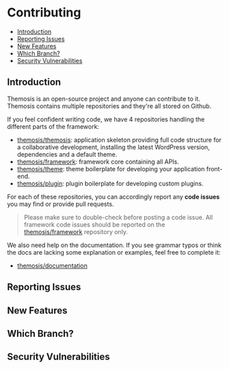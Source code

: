 # Contributing

- [Introduction](#introduction)
- [Reporting Issues](#reporting-issues)
- [New Features](#new-features)
- [Which Branch?](#which-branch)
- [Security Vulnerabilities](#security-vulnerabilities)

## Introduction

Themosis is an open-source project and anyone can contribute to it. Themosis contains multiple repositories and they're all stored on Github.

If you feel confident writing code, we have 4 repositories handling the different parts of the framework:

- [themosis/themosis](https://github.com/themosis/themosis): application skeleton providing full code structure for a collaborative development, installing the latest WordPress version, dependencies and a default theme.
- [themosis/framework](https://github.com/themosis/framework): framework core containing all APIs.
- [themosis/theme](https://github.com/themosis/theme): theme boilerplate for developing your application front-end.
- [themosis/plugin](https://github.com/themosis/plugin): plugin boilerplate for developing custom plugins.

For each of these repositories, you can accordingly report any **code issues** you may find or provide pull requests.

> Please make sure to double-check before posting a code issue. All framework code issues should be reported on the [themosis/framework](https://github.com/themosis/framework) repository only.

We also need help on the documentation. If you see grammar typos or think the docs are lacking some explanation or examples, feel free to complete it:

- [themosis/documentation](https://github.com/themosis/documentation)

## Reporting Issues



## New Features
## Which Branch?
## Security Vulnerabilities